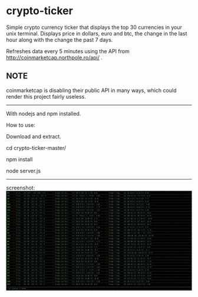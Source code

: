 # crypto-ticker

Simple crypto currency ticker that displays the top 30 currencies in your unix terminal.
Displays price in dollars, euro and btc, the change in the last hour along with the change the past 7 days.

Refreshes data every 5 minutes using the API from http://coinmarketcap.northpole.ro/api/ .

## NOTE
coinmarketcap is disabling their public API in many ways, which could render this project fairly useless.

----------------------------------------------

With nodejs and npm installed.


How to use:

Download and extract.

cd crypto-ticker-master/

npm install

node server.js



-----------------------------------------------

screenshot:
![alt tag](https://raw.githubusercontent.com/null4bl3/crypto-ticker/master/screenshot.png)
